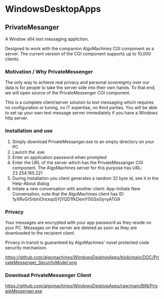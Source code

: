 # WindowsDesktopApps

## PrivateMesanger

A Window x64 text messaging appliction. 

Designed to work with the companion AlgoMachines CGI component as a server. The current version of the CGI  component supports up to 10,000 clients.

### Motivation / Why PrivateMessenger

The only way to achieve real privacy and personal sovereignty over our data is for people to take the server side into their own hands. To that end, we will open source of the PrivateMessenger CGI component.

This is a complete client/server solution to text messaging which requires no configuration or tuning, no IT expertise, no third parties. You will be able to set up your own text message server immediately if you have a Windows http server.

### Installation and use

1) Simply download PrivateMessanger.exe to an empty directory on your PC
2) Launch the .exe
3) Enter an application password when prompted
4) Enter the URL of the server which has the PrivateMessanger CGI component. The AlgoMachines server for this purpose has URL: 23.254.165.221
5) During installation you client generates a random 32 byte id, see it in the Help-About dialog
6) Initate a new conversation with another client: App-Initiate New Conversation, note that the AlgoMachines client has ID: 1yXRvGr5rbhiOntxopSYjYQD1fkDemY5GSsGyvyATG9

### Privacy

Your messages are encrypted with your app password as they reside on your PC. Messages on the server are deleted as soon as they are downloaded to the recipient client.

Privacy in transit is guaranteed by AlgoMachines' novel protected code security mechanism.

https://github.com/algomachines/WindowsDesktopApps/blob/main/DOC/PrivateMessenger_SecurityModel.png

### Download PrivateMessenger Client

https://github.com/algomachines/WindowsDesktopApps/raw/main/BIN/PrivateMessenger.exe


